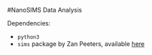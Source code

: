 #NanoSIMS Data Analysis

Dependencies:

- `python3`
- `sims` package by Zan Peeters, available [here](https://github.com/zanpeeters/sims)
  
